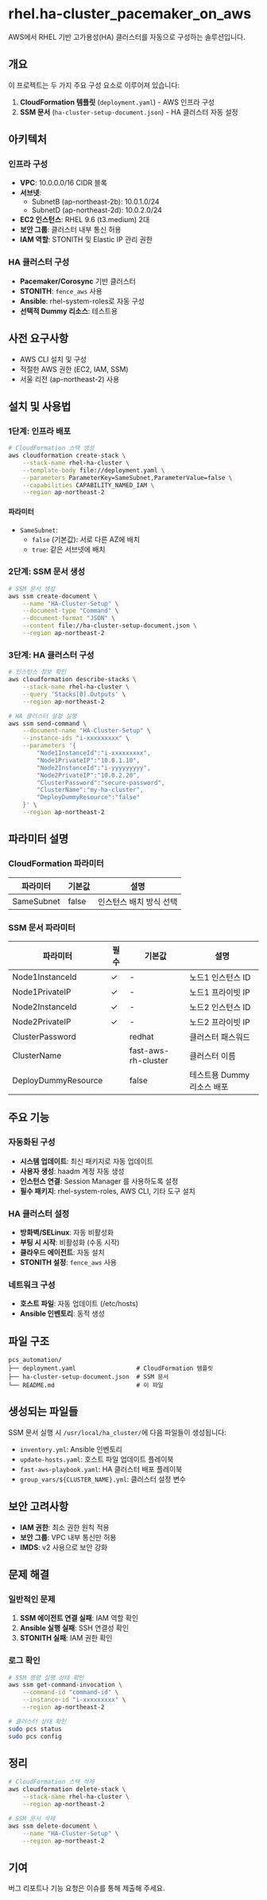 # rhel.ha-cluster_pacemaker_on_aws

AWS에서 RHEL 기반 고가용성(HA) 클러스터를 자동으로 구성하는 솔루션입니다.

## 개요

이 프로젝트는 두 가지 주요 구성 요소로 이루어져 있습니다:
1. **CloudFormation 템플릿** (`deployment.yaml`) - AWS 인프라 구성
2. **SSM 문서** (`ha-cluster-setup-document.json`) - HA 클러스터 자동 설정

## 아키텍처

### 인프라 구성
- **VPC**: 10.0.0.0/16 CIDR 블록
- **서브넷**: 
  - SubnetB (ap-northeast-2b): 10.0.1.0/24
  - SubnetD (ap-northeast-2d): 10.0.2.0/24
- **EC2 인스턴스**: RHEL 9.6 (t3.medium) 2대
- **보안 그룹**: 클러스터 내부 통신 허용
- **IAM 역할**: STONITH 및 Elastic IP 관리 권한

### HA 클러스터 구성
- **Pacemaker/Corosync** 기반 클러스터
- **STONITH**: `fence_aws` 사용
- **Ansible**: rhel-system-roles로 자동 구성
- **선택적 Dummy 리소스**: 테스트용

## 사전 요구사항

- AWS CLI 설치 및 구성
- 적절한 AWS 권한 (EC2, IAM, SSM)
- 서울 리전 (ap-northeast-2) 사용

## 설치 및 사용법

### 1단계: 인프라 배포

```bash
# CloudFormation 스택 생성
aws cloudformation create-stack \
    --stack-name rhel-ha-cluster \
    --template-body file://deployment.yaml \
    --parameters ParameterKey=SameSubnet,ParameterValue=false \
    --capabilities CAPABILITY_NAMED_IAM \
    --region ap-northeast-2
```

#### 파라미터
- `SameSubnet`: 
  - `false` (기본값): 서로 다른 AZ에 배치
  - `true`: 같은 서브넷에 배치

### 2단계: SSM 문서 생성

```bash
# SSM 문서 생성
aws ssm create-document \
    --name "HA-Cluster-Setup" \
    --document-type "Command" \
    --document-format "JSON" \
    --content file://ha-cluster-setup-document.json \
    --region ap-northeast-2
```

### 3단계: HA 클러스터 구성

```bash
# 인스턴스 정보 확인
aws cloudformation describe-stacks \
    --stack-name rhel-ha-cluster \
    --query 'Stacks[0].Outputs' \
    --region ap-northeast-2

# HA 클러스터 설정 실행
aws ssm send-command \
    --document-name "HA-Cluster-Setup" \
    --instance-ids "i-xxxxxxxxx" \
    --parameters '{
        "Node1InstanceId":"i-xxxxxxxxx",
        "Node1PrivateIP":"10.0.1.10",
        "Node2InstanceId":"i-yyyyyyyyy",
        "Node2PrivateIP":"10.0.2.20",
        "ClusterPassword":"secure-password",
        "ClusterName":"my-ha-cluster",
        "DeployDummyResource":"false"
    }' \
    --region ap-northeast-2
```

## 파라미터 설명

### CloudFormation 파라미터
| 파라미터 | 기본값 | 설명 |
|----------|--------|------|
| SameSubnet | false | 인스턴스 배치 방식 선택 |

### SSM 문서 파라미터
| 파라미터 | 필수 | 기본값 | 설명 |
|----------|------|--------|------|
| Node1InstanceId | ✓ | - | 노드1 인스턴스 ID |
| Node1PrivateIP | ✓ | - | 노드1 프라이빗 IP |
| Node2InstanceId | ✓ | - | 노드2 인스턴스 ID |
| Node2PrivateIP | ✓ | - | 노드2 프라이빗 IP |
| ClusterPassword | | redhat | 클러스터 패스워드 |
| ClusterName | | fast-aws-rh-cluster | 클러스터 이름 |
| DeployDummyResource | | false | 테스트용 Dummy 리소스 배포 |

## 주요 기능

### 자동화된 구성
- **시스템 업데이트**: 최신 패키지로 자동 업데이트
- **사용자 생성**: haadm 계정 자동 생성
- **인스턴스 연결**: Session Manager 를 사용하도록 설정
- **필수 패키지**: rhel-system-roles, AWS CLI, 기타 도구 설치

### HA 클러스터 설정
- **방화벽/SELinux**: 자동 비활성화
- **부팅 시 시작**: 비활성화 (수동 시작)
- **클라우드 에이전트**: 자동 설치
- **STONITH 설정**: `fence_aws` 사용

### 네트워크 구성
- **호스트 파일**: 자동 업데이트 (/etc/hosts)
- **Ansible 인벤토리**: 동적 생성

## 파일 구조

```
pcs_automation/
├── deployment.yaml                 # CloudFormation 템플릿
├── ha-cluster-setup-document.json  # SSM 문서
└── README.md                       # 이 파일
```

## 생성되는 파일들

SSM 문서 실행 시 `/usr/local/ha_cluster/`에 다음 파일들이 생성됩니다:

- `inventory.yml`: Ansible 인벤토리
- `update-hosts.yaml`: 호스트 파일 업데이트 플레이북
- `fast-aws-playbook.yaml`: HA 클러스터 배포 플레이북
- `group_vars/${CLUSTER_NAME}.yml`: 클러스터 설정 변수

## 보안 고려사항

- **IAM 권한**: 최소 권한 원칙 적용
- **보안 그룹**: VPC 내부 통신만 허용
- **IMDS**: v2 사용으로 보안 강화

## 문제 해결

### 일반적인 문제
1. **SSM 에이전트 연결 실패**: IAM 역할 확인
2. **Ansible 실행 실패**: SSH 연결성 확인
3. **STONITH 실패**: IAM 권한 확인

### 로그 확인
```bash
# SSM 명령 실행 상태 확인
aws ssm get-command-invocation \
    --command-id "command-id" \
    --instance-id "i-xxxxxxxxx" \
    --region ap-northeast-2

# 클러스터 상태 확인
sudo pcs status
sudo pcs config
```

## 정리

```bash
# CloudFormation 스택 삭제
aws cloudformation delete-stack \
    --stack-name rhel-ha-cluster \
    --region ap-northeast-2

# SSM 문서 삭제
aws ssm delete-document \
    --name "HA-Cluster-Setup" \
    --region ap-northeast-2
```

## 기여

버그 리포트나 기능 요청은 이슈를 통해 제출해 주세요.
